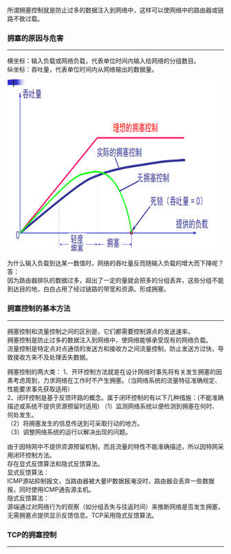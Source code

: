 所谓拥塞控制就是防止过多的数据注入到网络中，这样可以使网络中的路由器或链路不致过载。  

### 拥塞的原因与危害

-------------------
横坐标：输入负载或网络负载，代表单位时间内输入给网络的分组数目。  
纵坐标：吞吐量，代表单位时间内从网络输出的数据量。  

<img src="./imgs/拥塞控制的作用.png" width="800" height="400"  alt="拥塞控制的作用" >

为什么输入负载到达某一数值时，网络的吞吐量反而随输入负载的增大而下降呢？  
答：  
因为路由器排队的数据过多，超出了一定的量就会把多的分组丢弃，这些分组不能到达目的地，白白占用了经过链路的带宽和资源。形成拥塞。  

### 拥塞控制的基本方法

----------------------
拥塞控制和流量控制之间的区别是，它们都需要控制源点的发送速率。  
拥塞控制是防止过多的数据注入到网络中，使网络能够承受现有的网络负载。  
流量控制是特定点对点通信的发送方和接收方之间流量控制，防止发送方过快，导致接收方来不及处理丢失数据。  

拥塞控制的两大类：
1、开环控制方法就是在设计网络时事先将有关发生拥塞的因素考虑周到，力求网络在工作时不产生拥塞。（当网络系统的流量特征准确规定、性能要求事先获取适用）  
2、闭环控制是基于反馈环路的概念。属于闭环控制的有以下几种措施：(不能准确描述或系统不提供资源预留时适用)
（1）监测网络系统以便检测到拥塞在何时、何处发生。  
（2）将拥塞发生的信息传送到可采取行动的地方。  
（3）调整网络系统的运行以解决出现的问题。  

由于因特网中不提供资源预留机制，而且流量的特性不能准确描述，所以因特网采用闭环控制方法。  
存在显式反馈算法和隐式反馈算法。  
显式反馈算法：  
ICMP源站抑制报文，当路由器被大量IP数据报淹没时，路由器会丢弃一些数据报，同时使用ICMP通告源主机。  
隐式反馈算法：  
源端通过对网络行为的观察（如分组丢失与往返时间）来推断网络是否发生拥塞，无需拥塞点提供显示反馈信息。TCP采用隐式反馈算法。  

### TCP的拥塞控制 

----------------


